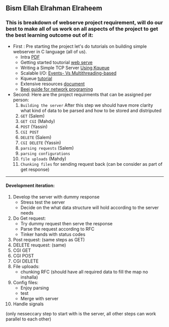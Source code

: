 ## Bism Ellah Elrahman Elraheem

### This is breakdown of webserve project requirement, will do our best to make all of us work on all aspects of the project to get the best learning outcome out of it:

- First : Pre starting the project let's do tutorials on building simple webserver in C language (all of us).
	- Intra [PDF](./documentation/webserve.pdf)
  	- Getting started toutorial [web serve](https://medium.com/from-the-scratch/http-server-what-do-you-need-to-know-to-build-a-simple-http-server-from-scratch-d1ef8945e4fa)
	- Writing a Simple TCP Server [Using Kqueue](https://dev.to/frosnerd/writing-a-simple-tcp-server-using-kqueue-cah)
	- Scalable I/O: [Events- Vs Multithreading-based](https://thetechsolo.wordpress.com/2016/02/29/scalable-io-events-vs-multithreading-based/)
	- Kqueue [tutorial](http://wiki.netbsd.org/tutorials/kqueue_tutorial/)
  	- Extensive resources [document](./documentation/webserve.md)
  	- [Beej guide for network programing](./documentation/resources/Beej_guide/bgnet_a4_c_2.pdf)
- Second: Here are the project requirments that can be assigned per person:
	1.	`Building the server`
After this step we should have more clarity what kind of data to be parsed and how to be stored and distriputed
	2.	`GET` (Salem)
	3.	`GET CGI` (Mahdy)
	4.	`POST` (Yassin)
	5.	`CGI POST`
	6.	`DELETE` (Salem)
	7.	`CGI DELETE` (Yassin)
	8.	`parsing requests` (Salem)
	9.	`parsing configurations`
	10.	`file uploads` (Mahdy)
	11.	`Chunking files` for sending request back (can be consider as part of get response)




----------------------------
#### Development iteration:
1. Develop the server with dummy response
    - Stress test the server
    - Decide on the what data structure will hold according to the server needs
2. Do Get request:
    - Try dummy request then serve the response
    - Parse the request according to RFC
    - Tinker hands with status codes
3. Post request:
    (same steps as GET)
4. DELETE reuquest:
    (same)
5. CGI GET
6. CGI POST
7. CGI DELETE
8. File uploads:
    - chunking RFC
(should have all required data to fill the map no inshalla)
9. Config files:
    - Enjoy parsing
    - test 
    - Merge with server
10. Handle signals

(only nesseccary step to start with is the server, all other steps can work parallel to each other)   